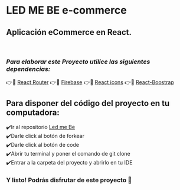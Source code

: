 # **LED ME BE e-commerce**


## Aplicación eCommerce en React.
<br>


###  ***Para elaborar este Proyecto utilice las siguientes dependencias:***


👉📁 [React Router](https://reactrouter.com/)
👉📁 [Firebase](https://firebase.google.com/?hl=es)
👉📁 [React icons](https://react-icons.github.io/react-icons/)
👉📁 [React-Boostrap](https://ct-bootstrap.github.io)



## Para disponer del código del proyecto en tu computadora:

 ✔️Ir al repositorio  [Led me Be](https://github.com/rodrimadrid/ledmebe)
 <br>
 ✔️Darle click al botón de forkear
 <br>
 ✔️Darle click al botón de code
 <br>
 ✔️Abrir tu terminal y poner el comando de git clone <url>
 <br>
 ✔️Entrar a la carpeta del proyecto y abrirlo en tu IDE 
 <br>

### Y listo! Podrás disfrutar de este proyecto 🤗